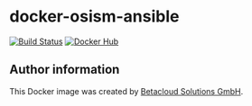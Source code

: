 # docker-osism-ansible

[![Build Status](https://travis-ci.org/osism/docker-osism-ansible.svg?branch=master)](https://travis-ci.org/osism/docker-osism-ansible)
[![Docker Hub](https://img.shields.io/badge/Docker%20Hub-osism%2Fosism--ansible-blue.svg)](https://hub.docker.com/r/osism/osism-ansible/)

Author information
------------------

This Docker image was created by [Betacloud Solutions GmbH](https://www.betacloud-solutions.de).
